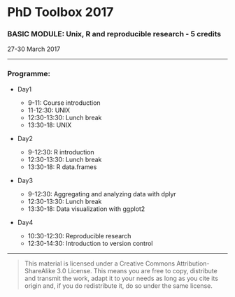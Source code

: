 # PhD Toolbox 2017

### BASIC MODULE: Unix, R and reproducible research - 5 credits

27-30 March 2017

----

### Programme:


   - Day1 
	   - 9-11: 		Course introduction
	   - 11-12:30: 		UNIX
	   - 12:30-13:30: 	Lunch break
	   - 13:30-18: 		UNIX


   -  Day2
	   - 9-12:30: 		R introduction
	   - 12:30-13:30: 	Lunch break
	   - 13:30-18: 		R data.frames


   - Day3
	   - 9-12:30: 		Aggregating and analyzing data with dplyr
	   - 12:30-13:30: 	Lunch break
	   - 13:30-18: 		Data visualization with ggplot2


   - Day4
	   - 10:30-12:30: 	Reproducible research
	   - 12:30-14:30: 	Introduction to version control

----

> This material is licensed under a Creative Commons Attribution-ShareAlike 3.0 License. This means you are free to copy, distribute and transmit the work, adapt it to your needs as long as you cite its origin and, if you do redistribute it, do so under the same license.
